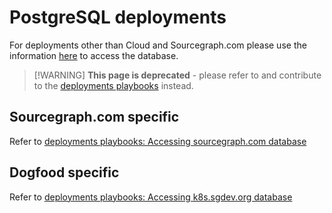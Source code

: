 # PostgreSQL deployments

For deployments other than Cloud and Sourcegraph.com please use the information [here](https://docs.sourcegraph.com/admin/faq#how-do-i-access-the-sourcegraph-database) to access the database.

> [!WARNING] **This page is deprecated** - please refer to and contribute to the [deployments playbooks](../deployments/playbooks.md) instead.

## Sourcegraph.com specific

Refer to [deployments playbooks: Accessing sourcegraph.com database](./playbooks.md#accessing-sourcegraphcom-database)

## Dogfood specific

Refer to [deployments playbooks: Accessing k8s.sgdev.org database](./playbooks.md#accessing-k8ssgdevorg-database)
